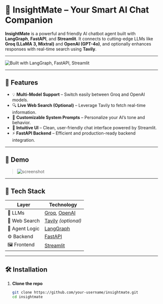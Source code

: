 # 🤖 InsightMate – Your Smart AI Chat Companion

**InsightMate** is a powerful and friendly AI chatbot agent built with **LangGraph**, **FastAPI**, and **Streamlit**. It connects to cutting-edge LLMs like **Groq (LLaMA 3, Mixtral)** and **OpenAI (GPT-4o)**, and optionally enhances responses with real-time search using **Tavily**.

---

![Built with LangGraph, FastAPI, Streamlit](https://img.shields.io/badge/Built%20With-LangGraph%20%7C%20FastAPI%20%7C%20Streamlit-blue)

---

## 🚀 Features

- 💡 **Multi-Model Support** – Switch easily between Groq and OpenAI models.
- 🔍 **Live Web Search (Optional)** – Leverage Tavily to fetch real-time information.
- 🧠 **Customizable System Prompts** – Personalize your AI’s tone and behavior.
- 💬 **Intuitive UI** – Clean, user-friendly chat interface powered by Streamlit.
- ⚡ **FastAPI Backend** – Efficient and production-ready backend integration.

---

## 📸 Demo

> ![screenshot](https://via.placeholder.com/800x300.png?text=Insert+Streamlit+UI+Screenshot+Here)

---

## 🧰 Tech Stack

| Layer        | Technology                         |
|--------------|-------------------------------------|
| 🧠 LLMs       | [Groq](https://groq.com), [OpenAI](https://openai.com) |
| 🔎 Web Search | [Tavily](https://www.tavily.com/) *(optional)* |
| 🧱 Agent Logic| [LangGraph](https://github.com/langchain-ai/langgraph) |
| ⚙️ Backend    | [FastAPI](https://fastapi.tiangolo.com)            |
| 🖼️ Frontend   | [Streamlit](https://streamlit.io)                  |

---

## 🛠️ Installation

1. **Clone the repo**
   ```bash
   git clone https://github.com/your-username/insightmate.git
   cd insightmate
